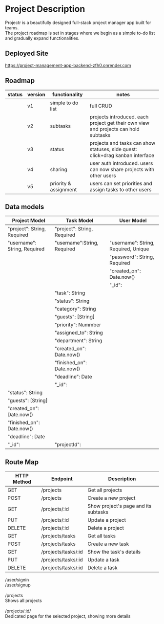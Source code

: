 # Project Description

Projectr is a beautifully designed full-stack project manager app built for teams. <br>
The project roadmap is set in stages where we begin as a simple to-do list and gradually expand functionalities.<br>

## Deployed Site
https://project-management-app-backend-zfh0.onrender.com

## Roadmap

| status | version | functionality         | notes                                                                               |
| ------ | ------- | --------------------- | ----------------------------------------------------------------------------------- |
|        | v1      | simple to do list     | full CRUD                                                                           |
|        | v2      | subtasks              | projects introduced. each project get their own view and projects can hold subtasks |
|        | v3      | status                | projects and tasks can show statuses, side quest: click+drag kanban interface       |
|        | v4      | sharing               | user auth introduced. users can now share projects with other users                 |
|        | v5      | priority & assignment | users can set priorities and assign tasks to other users                            |

## Data models

| Project Model                | Task Model                  | User Model                           |
| ---------------------------- | --------------------------- | ------------------------------------ |
| "project": String, Required  | "project": String, Required |                                      |
| "username": String, Required | "username":String, Required | "username": String, Required, Unique |
|                              |                             | "password": String, Required         |
|                              |                             | "created_on": Date.now()             |
|                              |                             | "\_id":                              |
|                              | "task": String              |                                      |
|                              | "status": String            |                                      |
|                              | "category": String          |                                      |
|                              | "guests": [String]          |                                      |
|                              | "priority": Nummber         |                                      |
|                              | "assigned_to": String       |                                      |
|                              | "department": String        |                                      |
|                              | "created_on": Date.now()    |                                      |
|                              | "finished_on": Date.now()   |                                      |
|                              | "deadline": Date            |                                      |
|                              | "\_id":                     |                                      |
| "status": String             |                             |                                      |
| "guests": [String]           |                             |                                      |
| "created_on": Date.now()     |                             |                                      |
| "finished_on": Date.now()    |                             |                                      |
| "deadline": Date             |                             |                                      |
| "\_id":                      | "projectId":                |                                      |

## Route Map

| HTTP Method | Endpoint            | Description                          |
| ----------- | ------------------- | ------------------------------------ |
| GET         | /projects           | Get all projects                     |
| POST        | /projects           | Create a new project                 |
| GET         | /projects/:id       | Show project's page and its subtasks |
| PUT         | /projects/:id       | Update a project                     |
| DELETE      | /projects/:id       | Delete a project                     |
| GET         | /projects/tasks     | Get all tasks                        |
| POST        | /projects/tasks     | Create a new task                    |
| GET         | /projects/tasks/:id | Show the task's details              |
| PUT         | /projects/tasks/:id | Update a task                        |
| DELETE      | /projects/tasks/:id | Delete a task                        |

/user/signin<br>
/user/signup<br>
<br>
/projects<br>
Shows all projects<br>
<br>
/projects/:id/<br>
Dedicated page for the selected project, showing more details<br>
